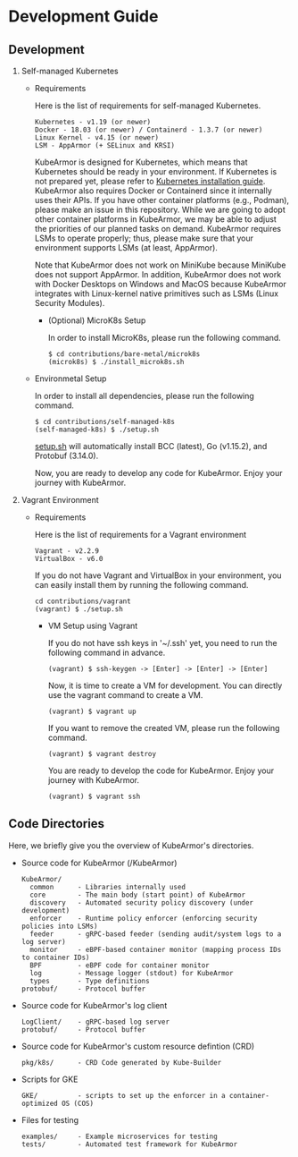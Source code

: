 # Development Guide

## Development

1. Self-managed Kubernetes
   * Requirements

     Here is the list of requirements for self-managed Kubernetes.

     ```text
     Kubernetes - v1.19 (or newer)
     Docker - 18.03 (or newer) / Containerd - 1.3.7 (or newer)
     Linux Kernel - v4.15 (or newer)
     LSM - AppArmor (+ SELinux and KRSI)
     ```

     KubeArmor is designed for Kubernetes, which means that Kubernetes should be ready in your environment. If Kubernetes is not prepared yet, please refer to [Kubernetes installation guide](k8s_installation_guide.md). KubeArmor also requires Docker or Containerd since it internally uses their APIs. If you have other container platforms \(e.g., Podman\), please make an issue in this repository. While we are going to adopt other container platforms in KubeArmor, we may be able to adjust the priorities of our planned tasks on demand. KubeArmor requires LSMs to operate properly; thus, please make sure that your environment supports LSMs \(at least, AppArmor\).

     Note that KubeArmor does not work on MiniKube because MiniKube does not support AppArmor. In addition, KubeArmor does not work with Docker Desktops on Windows and MacOS because KubeArmor integrates with Linux-kernel native primitives such as LSMs (Linux Security Modules).

     * \(Optional\) MicroK8s Setup

       In order to install MicroK8s, please run the following command.

       ```text
       $ cd contributions/bare-metal/microk8s
       (microk8s) $ ./install_microk8s.sh
       ```

   * Environmetal Setup

     In order to install all dependencies, please run the following command.

     ```text
     $ cd contributions/self-managed-k8s
     (self-managed-k8s) $ ./setup.sh
     ```

     [setup.sh](https://github.com/accuknox/KubeArmor/blob/master/contributions/bare-metal/setup.sh) will automatically install BCC \(latest\), Go \(v1.15.2\), and Protobuf \(3.14.0\).

     Now, you are ready to develop any code for KubeArmor. Enjoy your journey with KubeArmor.
2. Vagrant Environment
   * Requirements

     Here is the list of requirements for a Vagrant environment

     ```text
     Vagrant - v2.2.9
     VirtualBox - v6.0
     ```

     If you do not have Vagrant and VirtualBox in your environment, you can easily install them by running the following command.

     ```text
     cd contributions/vagrant
     (vagrant) $ ./setup.sh
     ```

     * VM Setup using Vagrant

       If you do not have ssh keys in '~/.ssh' yet, you need to run the following command in advance.

       ```text
       (vagrant) $ ssh-keygen -> [Enter] -> [Enter] -> [Enter]
       ```

       Now, it is time to create a VM for development. You can directly use the vagrant command to create a VM.

       ```text
       (vagrant) $ vagrant up
       ```

       If you want to remove the created VM, please run the following command.

       ```text
       (vagrant) $ vagrant destroy
       ```

       You are ready to develop the code for KubeArmor. Enjoy your journey with KubeArmor.

       ```text
       (vagrant) $ vagrant ssh
       ```

## Code Directories

Here, we briefly give you the overview of KubeArmor's directories.

* Source code for KubeArmor \(/KubeArmor\)

  ```text
  KubeArmor/
    common      - Libraries internally used
    core        - The main body (start point) of KubeArmor
    discovery   - Automated security policy discovery (under development)
    enforcer    - Runtime policy enforcer (enforcing security policies into LSMs)
    feeder      - gRPC-based feeder (sending audit/system logs to a log server)
    monitor     - eBPF-based container monitor (mapping process IDs to container IDs)
    BPF         - eBPF code for container monitor
    log         - Message logger (stdout) for KubeArmor
    types       - Type definitions
  protobuf/     - Protocol buffer
  ```

* Source code for KubeArmor's log client

  ```text
  LogClient/    - gRPC-based log server
  protobuf/     - Protocol buffer
  ```

* Source code for KubeArmor's custom resource defintion \(CRD\)

  ```text
  pkg/k8s/      - CRD Code generated by Kube-Builder
  ```

* Scripts for GKE

  ```text
  GKE/          - scripts to set up the enforcer in a container-optimized OS (COS)
  ```

* Files for testing

  ```text
  examples/     - Example microservices for testing
  tests/        - Automated test framework for KubeArmor
  ```


